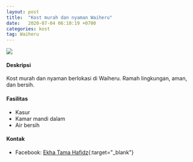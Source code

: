 ```yaml
---
layout: post
title:  "Kost murah dan nyaman Waiheru"
date:   2020-07-04 06:10:19 +0700
categories: kost
tag: Waiheru
---
```

<div class="mb-4">
<image src="https://i.imgur.com/FwByg50.png" class="img-fluid" />
</div>

#### Deskripsi
Kost murah dan nyaman berlokasi di Waiheru. Ramah lingkungan, aman, dan bersih.

#### Fasilitas
- Kasur
- Kamar mandi dalam
- Air bersih

#### Kontak
- Facebook: [Ekha Tama Hafidz](https://www.facebook.com/indira.wirahafidz "Ekha Tama Hafidz"){:target="_blank"}